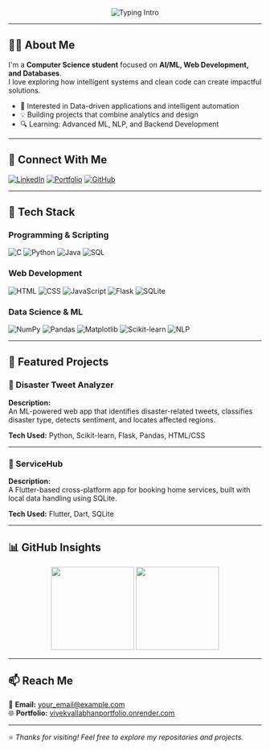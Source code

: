 <!-- Profile Header -->
<p align="center">
  <img src="https://readme-typing-svg.demolab.com?font=Fira+Code&center=true&weight=450&size=24&pause=800&color=0366D6&width=550&height=45&lines=Hi%2C+I'm+Vivek+Vallabhan;Computer+Science+Student;AI+%2F+ML+and+Web+Development+Enthusiast;Passionate+about+Building+Real+World+Projects" alt="Typing Intro"/>
</p>

---

## 🧑‍💻 About Me
I'm a **Computer Science student** focused on **AI/ML, Web Development, and Databases**.  
I love exploring how intelligent systems and clean code can create impactful solutions.

- 🎯 Interested in Data-driven applications and intelligent automation  
- 💡 Building projects that combine analytics and design  
- 🔍 Learning: Advanced ML, NLP, and Backend Development  

---

## 🔗 Connect With Me
[![LinkedIn](https://img.shields.io/badge/LinkedIn-0A66C2?style=flat-square&logo=linkedin&logoColor=white)](https://www.linkedin.com/in/YOUR-LINKEDIN-USERNAME)
[![Portfolio](https://img.shields.io/badge/Portfolio-000000?style=flat-square&logo=vercel&logoColor=white)](https://vivekvallabhanportfolio.onrender.com)
[![GitHub](https://img.shields.io/badge/GitHub-181717?style=flat-square&logo=github&logoColor=white)](https://github.com/VivekVallabhan3407)

---

## 🧠 Tech Stack

### Programming & Scripting
![C](https://img.shields.io/badge/-C-00599C?logo=c&logoColor=white)
![Python](https://img.shields.io/badge/-Python-3776AB?logo=python&logoColor=white)
![Java](https://img.shields.io/badge/-Java-007396?logo=java&logoColor=white)
![SQL](https://img.shields.io/badge/-SQL-4479A1?logo=mysql&logoColor=white)

### Web Development
![HTML](https://img.shields.io/badge/-HTML5-E34F26?logo=html5&logoColor=white)
![CSS](https://img.shields.io/badge/-CSS3-1572B6?logo=css3&logoColor=white)
![JavaScript](https://img.shields.io/badge/-JavaScript-F7DF1E?logo=javascript&logoColor=black)
![Flask](https://img.shields.io/badge/-Flask-000000?logo=flask&logoColor=white)
![SQLite](https://img.shields.io/badge/-SQLite-003B57?logo=sqlite&logoColor=white)

### Data Science & ML
![NumPy](https://img.shields.io/badge/-NumPy-013243?logo=numpy&logoColor=white)
![Pandas](https://img.shields.io/badge/-Pandas-150458?logo=pandas&logoColor=white)
![Matplotlib](https://img.shields.io/badge/-Matplotlib-11557C?style=flat&logo=matplotlib&logoColor=white)
![Scikit-learn](https://img.shields.io/badge/-Scikit--learn-F7931E?logo=scikit-learn&logoColor=white)
![NLP](https://img.shields.io/badge/-NLP-4B8BBE?style=flat)

---

## 🚀 Featured Projects

### 🧠 Disaster Tweet Analyzer  
**Description:**  
An ML-powered web app that identifies disaster-related tweets, classifies disaster type, detects sentiment, and locates affected regions.

**Tech Used:** Python, Scikit-learn, Flask, Pandas, HTML/CSS  

---

### 🧾 ServiceHub  
**Description:**  
A Flutter-based cross-platform app for booking home services, built with local data handling using SQLite.  

**Tech Used:** Flutter, Dart, SQLite  

---

## 📊 GitHub Insights
<p align="center">
  <img src="https://github-readme-stats.vercel.app/api?username=VivekVallabhan3407&show_icons=true&theme=default" height="165">
  <img src="https://github-readme-stats.vercel.app/api/top-langs/?username=VivekVallabhan3407&layout=compact&theme=default" height="165">
</p>

---

## 📫 Reach Me
📧 **Email:** your_email@example.com  
🌐 **Portfolio:** [vivekvallabhanportfolio.onrender.com](https://vivekvallabhanportfolio.onrender.com)

---

⭐ *Thanks for visiting! Feel free to explore my repositories and projects.*
